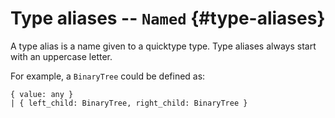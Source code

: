 # Type aliases -- `Named` {#type-aliases}

A type alias is a name given to a quicktype type.
Type aliases always start with an uppercase letter.

For example, a `BinaryTree` could be defined as:

```moonscript
{ value: any }
| { left_child: BinaryTree, right_child: BinaryTree }
```
